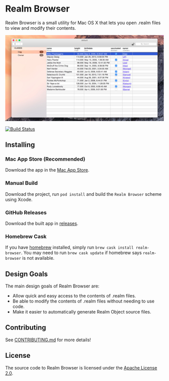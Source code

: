 # Realm Browser
Realm Browser is a small utility for Mac OS X that lets you open .realm files to view and modify their contents.

![Realm Browser](screenshot.jpg)

[![Build Status](https://travis-ci.org/realm/realm-browser-osx.svg?branch=master)](https://travis-ci.org/realm/realm-browser-osx)

## Installing

### Mac App Store (Recommended)
Download the app in the [Mac App Store](https://itunes.apple.com/us/app/realm-browser/id1007457278?mt=12).

### Manual Build
Download the project, run `pod install` and build the `Realm Browser` scheme using Xcode.

### GitHub Releases
Download the built app in [releases](https://github.com/realm/realm-browser-osx/releases/).

### Homebrew Cask
If you have [homebrew](http://brew.sh) installed, simply run `brew cask install realm-browser`. You may need to run `brew cask update` if homebrew says `realm-browser` is not available.

## Design Goals
The main design goals of Realm Browser are:
* Allow quick and easy access to the contents of .realm files.
* Be able to modify the contents of .realm files without needing to use code.
* Make it easier to automatically generate Realm Object source files.

## Contributing
See [CONTRIBUTING.md](CONTRIBUTING.md) for more details!

## License
The source code to Realm Browser is licensed under the [Apache License 2.0](http://www.apache.org/licenses/LICENSE-2.0).
